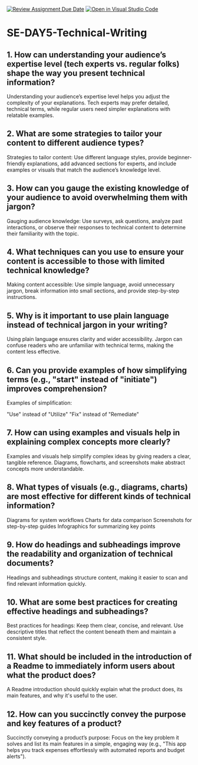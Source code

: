 [![Review Assignment Due Date](https://classroom.github.com/assets/deadline-readme-button-22041afd0340ce965d47ae6ef1cefeee28c7c493a6346c4f15d667ab976d596c.svg)](https://classroom.github.com/a/zsAR-pyY)
[![Open in Visual Studio Code](https://classroom.github.com/assets/open-in-vscode-2e0aaae1b6195c2367325f4f02e2d04e9abb55f0b24a779b69b11b9e10269abc.svg)](https://classroom.github.com/online_ide?assignment_repo_id=18517842&assignment_repo_type=AssignmentRepo)
# SE-DAY5-Technical-Writing
## 1. How can understanding your audience’s expertise level (tech experts vs. regular folks) shape the way you present technical information?
Understanding your audience’s expertise level helps you adjust the complexity of your explanations. Tech experts may prefer detailed, technical terms, while regular users need simpler explanations with relatable examples.

## 2. What are some strategies to tailor your content to different audience types?
Strategies to tailor content: Use different language styles, provide beginner-friendly explanations, add advanced sections for experts, and include examples or visuals that match the audience’s knowledge level.

## 3. How can you gauge the existing knowledge of your audience to avoid overwhelming them with jargon?
Gauging audience knowledge: Use surveys, ask questions, analyze past interactions, or observe their responses to technical content to determine their familiarity with the topic.

## 4. What techniques can you use to ensure your content is accessible to those with limited technical knowledge?
Making content accessible: Use simple language, avoid unnecessary jargon, break information into small sections, and provide step-by-step instructions.

## 5. Why is it important to use plain language instead of technical jargon in your writing?
Using plain language ensures clarity and wider accessibility. Jargon can confuse readers who are unfamiliar with technical terms, making the content less effective.

## 6. Can you provide examples of how simplifying terms (e.g., "start" instead of "initiate") improves comprehension?
Examples of simplification:

"Use" instead of "Utilize"
"Fix" instead of "Remediate"

## 7. How can using examples and visuals help in explaining complex concepts more clearly?
Examples and visuals help simplify complex ideas by giving readers a clear, tangible reference. Diagrams, flowcharts, and screenshots make abstract concepts more understandable.

## 8. What types of visuals (e.g., diagrams, charts) are most effective for different kinds of technical information?
Diagrams for system workflows
Charts for data comparison
Screenshots for step-by-step guides
Infographics for summarizing key points

## 9. How do headings and subheadings improve the readability and organization of technical documents?
Headings and subheadings structure content, making it easier to scan and find relevant information quickly.

## 10. What are some best practices for creating effective headings and subheadings?
Best practices for headings: Keep them clear, concise, and relevant. Use descriptive titles that reflect the content beneath them and maintain a consistent style.
## 11. What should be included in the introduction of a Readme to immediately inform users about what the product does?
A Readme introduction should quickly explain what the product does, its main features, and why it's useful to the user.
## 12. How can you succinctly convey the purpose and key features of a product?
Succinctly conveying a product’s purpose: Focus on the key problem it solves and list its main features in a simple, engaging way (e.g., "This app helps you track expenses effortlessly with automated reports and budget alerts").
